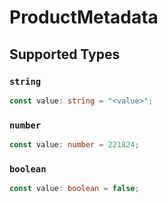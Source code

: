 # ProductMetadata


## Supported Types

### `string`

```typescript
const value: string = "<value>";
```

### `number`

```typescript
const value: number = 221824;
```

### `boolean`

```typescript
const value: boolean = false;
```

